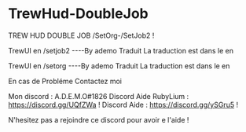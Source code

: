 # TrewHud-DoubleJob
TREW HUD DOUBLE JOB /SetOrg-/SetJob2 !

TrewUI en /setjob2 ----By ademo Traduit La traduction est dans le en

TrewUI en /setorg ----By ademo Traduit La traduction est dans le en

En cas de Probléme Contactez moi

Mon discord : A.D.E.M.O#1826 Discord Aide RubyLium : https://discord.gg/UQfZWa ! Discord Aide : https://discord.gg/ySGru5 !

N'hesitez pas a rejoindre ce discord pour avoir e l'aide !
